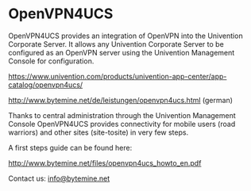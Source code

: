 # OpenVPN4UCS

OpenVPN4UCS provides an integration of OpenVPN into the Univention 
Corporate Server. It allows any Univention Corporate Server to be 
configured as an OpenVPN server using the Univention Management Console 
for configuration.

https://www.univention.com/products/univention-app-center/app-catalog/openvpn4ucs/

http://www.bytemine.net/de/leistungen/openvpn4ucs.html (german)

Thanks to central administration through the Univention Management 
Console OpenVPN4UCS provides connectivity for mobile users (road 
warriors) and other sites (site-tosite) in very few steps.

A first steps guide can be found here:

http://www.bytemine.net/files/openvpn4ucs_howto_en.pdf

Contact us: info@bytemine.net


